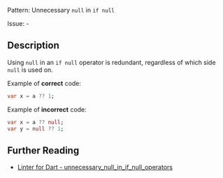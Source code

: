 Pattern: Unnecessary `null` in `if null`

Issue: -

## Description

Using `null` in an `if null` operator is redundant, regardless of which side `null` is used on.

Example of **correct** code:
```dart
var x = a ?? 1;
```

Example of **incorrect** code:
```dart
var x = a ?? null;
var y = null ?? 1;
```

## Further Reading

* [Linter for Dart - unnecessary_null_in_if_null_operators](https://dart-lang.github.io/linter/lints/unnecessary_null_in_if_null_operators.html)